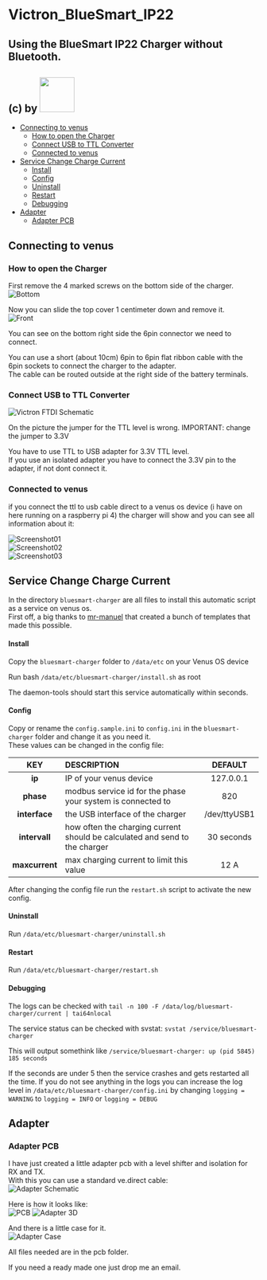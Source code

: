 # Victron_BlueSmart_IP22
## Using the BlueSmart IP22 Charger without Bluetooth.
## (c) by [<img src="https://www.pvtex.de/user/themes/darkquark/images/logo/logo_trans.png" width=70>](https://www.wasn.eu)

- [Connecting to venus](#connecting-to-venus)   
  - [How to open the Charger](#how-to-open-the-charger)
  - [Connect USB to TTL Converter](#connect-usb-to-ttl-converter)    
  - [Connected to venus](#connected-to-venus) 
- [Service Change Charge Current](#service-change-charge-current)
  - [Install](#install)
  - [Config](#config)
  - [Uninstall](#uninstall)
  - [Restart](#restart)
  - [Debugging](#debugging)  
- [Adapter](#adapter)   
  - [Adapter PCB](#adapter-pcb)     
     
      
     
## Connecting to venus
### How to open the Charger
    
First remove the 4 marked screws on the bottom side of the charger.    
![Bottom](/Images/charger_bottom.png)   
   
Now you can slide the top cover 1 centimeter down and remove it.    
![Front](/Images/charger_front.png)   
   
You can see on the bottom right side the 6pin connector we need to connect.   
     
You can use a short (about 10cm) 6pin to 6pin flat ribbon cable with the 6pin sockets to connect the charger to the adapter.   
The cable can be routed outside at the right side of the battery terminals.    
    
    
### Connect USB to TTL Converter
     
![Victron FTDI Schematic](/Images/Victron_BlueSmart_ftdi.jpg)
      
On the picture the jumper for the TTL level is wrong. 
IMPORTANT: change the jumper to 3.3V    

You have to use TTL to USB adapter for 3.3V TTL level.   
If you use an isolated adapter you have to connect the 3.3V pin to the adapter, if not dont connect it.   
     
     
### Connected to venus

if you connect the ttl to usb cable direct to a venus os device (i have on here running on a raspberry pi 4) 
the charger will show and you can see all information about it:
  
![Screenshot01](../../raw/master/Images/ScreenShot_01.jpg)      
![Screenshot02](../../raw/master/Images/Screenshot_02.jpg)       
![Screenshot03](../../raw/master/Images/Screenshot_03.jpg) 
     
     
## Service Change Charge Current

In the directory ```bluesmart-charger``` are all files to install this automatic script as a service on venus os.    
First off, a big thanks to [mr-manuel](https://github.com/mr-manuel) that created a bunch of templates that made this possible.   
     
#### Install
Copy the ```bluesmart-charger``` folder to ```/data/etc``` on your Venus OS device
    
Run bash ```/data/etc/bluesmart-charger/install.sh``` as root

The daemon-tools should start this service automatically within seconds.
      
#### Config
Copy or rename the ```config.sample.ini``` to ```config.ini``` in the ```bluesmart-charger``` folder and change it as you need it.    
These values can  be changed in the config file:     

| **KEY** | **DESCRIPTION** | **DEFAULT** |
| :---: | :--- | :---: |
|  **ip** | IP of your venus device | 127.0.0.1 | 
|**phase**| modbus service id for the phase your system is connected to | 820 |
|**interface** | the USB interface of the charger | /dev/ttyUSB1 |
|**intervall** | how often the charging current should be calculated and send to the charger |30 seconds |
|**maxcurrent** | max charging current to limit this value | 12 A |

After changing the config file run the ```restart.sh``` script to activate the new config.     
     
#### Uninstall
Run ```/data/etc/bluesmart-charger/uninstall.sh```
     
#### Restart
Run ```/data/etc/bluesmart-charger/restart.sh```
     
#### Debugging
The logs can be checked with ```tail -n 100 -F /data/log/bluesmart-charger/current | tai64nlocal```

The service status can be checked with svstat: ```svstat /service/bluesmart-charger```

This will output somethink like ```/service/bluesmart-charger: up (pid 5845) 185 seconds```

If the seconds are under 5 then the service crashes and gets restarted all the time. If you do not see anything in the logs you can increase the log level in ```/data/etc/bluesmart-charger/config.ini``` by changing ```logging = WARNING``` to ```logging = INFO``` or ```logging = DEBUG```
     
     
## Adapter
### Adapter PCB

I have just created a little adapter pcb with a level shifter and isolation for RX and TX.   
With this you can use a standard ve.direct cable:      
![Adapter Schematic](/Images/pcb_schematic.jpg)
     
Here is how it looks like:       
![PCB](/Images/adapter_pcb.jpg)
![Adapter 3D](/Images/adapter_3d.jpg)
      
And there is a little case for it.      
![Adapter Case](/Images/adapter_case.jpg)
     

All files needed are in the pcb folder.    
    
If you need a ready made one just drop me an email.
